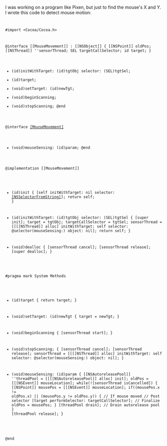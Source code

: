 
I was working on a program like Pixen, but just to find the mouse's X and Y. I wrote this code to detect mouse motion:
<code>

#import <Cocoa/Cocoa.h>


@interface [[MouseMovement]] : [[NSObject]] {
	[[NSPoint]] oldPos;
	[[NSThread]] ''sensorThread;
	SEL targetCallSelector;
	id target;
}

- (id)initWithTarget: (id)tgtObj selector: (SEL)tgtSel;
- (id)target;
- (void)setTarget: (id)newTgt;
- (void)beginScanning;
- (void)stopScanning;
@end

@interface [[MouseMovement]]()
- (void)mouseSensing: (id)param;
@end


@implementation [[MouseMovement]]

- (id)init
{
	[self initWithTarget: nil selector: [[NSSelectorFromString]](@"")];
	return self;
}

- (id)initWithTarget: (id)tgtObj selector: (SEL)tgtSel
{
	[super init];
	target = tgtObj;
	targetCallSelector = tgtSel;
	sensorThread = [[[[NSThread]] alloc] initWithTarget: self selector: @selector(mouseSensing:) object: nil];
	return self;
}

- (void)dealloc
{
	[sensorThread cancel];
	[sensorThread release];
	[super dealloc];
}

#pragma mark System Methods

- (id)target
{
	return target;
}

- (void)setTarget: (id)newTgt
{
	target = newTgt;
}

- (void)beginScanning
{
	[sensorThread start];
}

- (void)stopScanning;
{
	[sensorThread cancel];
	[sensorThread release];
	sensorThread = [[[[NSThread]] alloc] initWithTarget: self selector: @selector(mouseSensing:) object: nil];
}

- (void)mouseSensing: (id)param
{
	[[NSAutoreleasePool]] ''threadPool = [[[[NSAutoreleasePool]] alloc] init];
	oldPos = [[[NSEvent]] mouseLocation];
	while(![sensorThread isCancelled]) {
		[[NSPoint]] mousePos = [[[NSEvent]] mouseLocation];
		if((mousePos.x != oldPos.x) || (mousePos.y != oldPos.y)) { // If mouse moved
			// Post selector
			[target performSelector: targetCallSelector];
			// Finalize
			oldPos = mousePos;
		}
		[threadPool drain]; // Drain autorelease pool
	}
	[threadPool release];
}

@end
</code>